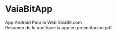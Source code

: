 # VaiaBitApp
App Android Para la Web VaiaBit.com
<br />
Resumen de lo que hace la app en presentacion.pdf
